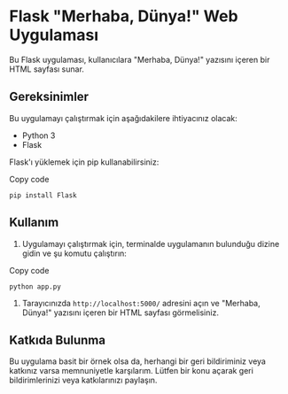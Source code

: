 Flask "Merhaba, Dünya!" Web Uygulaması
======================================

Bu Flask uygulaması, kullanıcılara "Merhaba, Dünya!" yazısını içeren bir HTML sayfası sunar.

Gereksinimler
-------------

Bu uygulamayı çalıştırmak için aşağıdakilere ihtiyacınız olacak:

-   Python 3
-   Flask

Flask'ı yüklemek için pip kullanabilirsiniz:

Copy code

`pip install Flask`

Kullanım
--------

1.  Uygulamayı çalıştırmak için, terminalde uygulamanın bulunduğu dizine gidin ve şu komutu çalıştırın:

Copy code

`python app.py`

1.  Tarayıcınızda `http://localhost:5000/` adresini açın ve "Merhaba, Dünya!" yazısını içeren bir HTML sayfası görmelisiniz.

Katkıda Bulunma
---------------

Bu uygulama basit bir örnek olsa da, herhangi bir geri bildiriminiz veya katkınız varsa memnuniyetle karşılarım. Lütfen bir konu açarak geri bildirimlerinizi veya katkılarınızı paylaşın.
